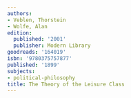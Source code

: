 ```yaml
---
authors:
- Veblen, Thorstein
- Wolfe, Alan
edition:
  published: '2001'
  publisher: Modern Library
goodreads: '164019'
isbn: '9780375757877'
published: '1899'
subjects:
- political-philosophy
title: The Theory of the Leisure Class
---
```


